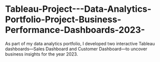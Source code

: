 # Tableau-Project---Data-Analytics-Portfolio-Project-Business-Performance-Dashboards-2023-
As part of my data analytics portfolio, I developed two interactive Tableau dashboards—Sales Dashboard and Customer Dashboard—to uncover business insights for the year 2023.
